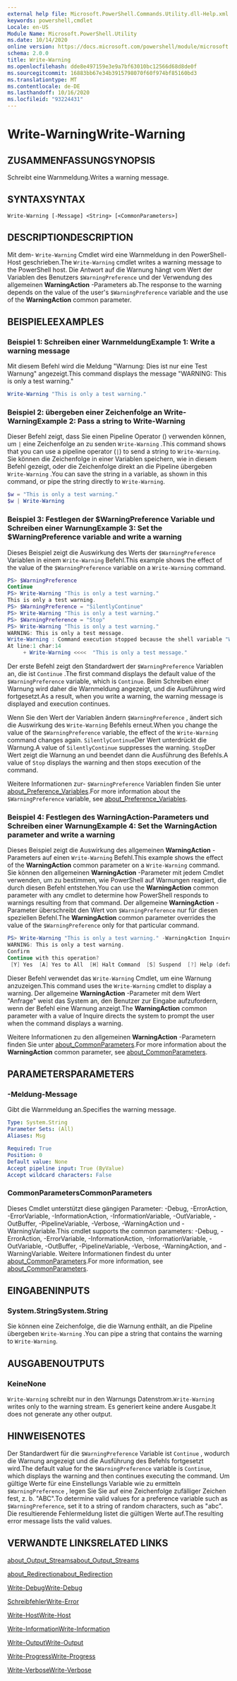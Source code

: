 ```yaml
---
external help file: Microsoft.PowerShell.Commands.Utility.dll-Help.xml
keywords: powershell,cmdlet
Locale: en-US
Module Name: Microsoft.PowerShell.Utility
ms.date: 10/14/2020
online version: https://docs.microsoft.com/powershell/module/microsoft.powershell.utility/write-warning?view=powershell-7&WT.mc_id=ps-gethelp
schema: 2.0.0
title: Write-Warning
ms.openlocfilehash: dde8e497159e3e9a7bf63010bc12566d68d8de0f
ms.sourcegitcommit: 16883bb67e34b3915798070f60f974bf85160bd3
ms.translationtype: MT
ms.contentlocale: de-DE
ms.lasthandoff: 10/16/2020
ms.locfileid: "93224431"
---
```

# <span data-ttu-id="7b5fa-103">Write-Warning</span><span class="sxs-lookup"><span data-stu-id="7b5fa-103">Write-Warning</span></span>

## <span data-ttu-id="7b5fa-104">ZUSAMMENFASSUNG</span><span class="sxs-lookup"><span data-stu-id="7b5fa-104">SYNOPSIS</span></span>
<span data-ttu-id="7b5fa-105">Schreibt eine Warnmeldung.</span><span class="sxs-lookup"><span data-stu-id="7b5fa-105">Writes a warning message.</span></span>

## <span data-ttu-id="7b5fa-106">SYNTAX</span><span class="sxs-lookup"><span data-stu-id="7b5fa-106">SYNTAX</span></span>

```
Write-Warning [-Message] <String> [<CommonParameters>]
```

## <span data-ttu-id="7b5fa-107">DESCRIPTION</span><span class="sxs-lookup"><span data-stu-id="7b5fa-107">DESCRIPTION</span></span>

<span data-ttu-id="7b5fa-108">Mit dem- `Write-Warning` Cmdlet wird eine Warnmeldung in den PowerShell-Host geschrieben.</span><span class="sxs-lookup"><span data-stu-id="7b5fa-108">The `Write-Warning` cmdlet writes a warning message to the PowerShell host.</span></span> <span data-ttu-id="7b5fa-109">Die Antwort auf die Warnung hängt vom Wert der Variablen des Benutzers `$WarningPreference` und der Verwendung des allgemeinen **WarningAction** -Parameters ab.</span><span class="sxs-lookup"><span data-stu-id="7b5fa-109">The response to the warning depends on the value of the user's `$WarningPreference` variable and the use of the **WarningAction** common parameter.</span></span>

## <span data-ttu-id="7b5fa-110">BEISPIELE</span><span class="sxs-lookup"><span data-stu-id="7b5fa-110">EXAMPLES</span></span>

### <span data-ttu-id="7b5fa-111">Beispiel 1: Schreiben einer Warnmeldung</span><span class="sxs-lookup"><span data-stu-id="7b5fa-111">Example 1: Write a warning message</span></span>

<span data-ttu-id="7b5fa-112">Mit diesem Befehl wird die Meldung "Warnung: Dies ist nur eine Test Warnung" angezeigt.</span><span class="sxs-lookup"><span data-stu-id="7b5fa-112">This command displays the message "WARNING: This is only a test warning."</span></span>

```powershell
Write-Warning "This is only a test warning."
```

### <span data-ttu-id="7b5fa-113">Beispiel 2: übergeben einer Zeichenfolge an Write-Warning</span><span class="sxs-lookup"><span data-stu-id="7b5fa-113">Example 2: Pass a string to Write-Warning</span></span>

<span data-ttu-id="7b5fa-114">Dieser Befehl zeigt, dass Sie einen Pipeline Operator () verwenden können, um `|` eine Zeichenfolge an zu senden `Write-Warning` .</span><span class="sxs-lookup"><span data-stu-id="7b5fa-114">This command shows that you can use a pipeline operator (`|`) to send a string to `Write-Warning`.</span></span>
<span data-ttu-id="7b5fa-115">Sie können die Zeichenfolge in einer Variablen speichern, wie in diesem Befehl gezeigt, oder die Zeichenfolge direkt an die Pipeline übergeben `Write-Warning` .</span><span class="sxs-lookup"><span data-stu-id="7b5fa-115">You can save the string in a variable, as shown in this command, or pipe the string directly to `Write-Warning`.</span></span>

```powershell
$w = "This is only a test warning."
$w | Write-Warning
```

### <span data-ttu-id="7b5fa-116">Beispiel 3: Festlegen der $WarningPreference Variable und Schreiben einer Warnung</span><span class="sxs-lookup"><span data-stu-id="7b5fa-116">Example 3: Set the $WarningPreference variable and write a warning</span></span>

<span data-ttu-id="7b5fa-117">Dieses Beispiel zeigt die Auswirkung des Werts der `$WarningPreference` Variablen in einem `Write-Warning` Befehl.</span><span class="sxs-lookup"><span data-stu-id="7b5fa-117">This example shows the effect of the value of the `$WarningPreference` variable on a `Write-Warning` command.</span></span>

```powershell
PS> $WarningPreference
Continue
PS> Write-Warning "This is only a test warning."
This is only a test warning.
PS> $WarningPreference = "SilentlyContinue"
PS> Write-Warning "This is only a test warning."
PS> $WarningPreference = "Stop"
PS> Write-Warning "This is only a test warning."
WARNING: This is only a test message.
Write-Warning : Command execution stopped because the shell variable "WarningPreference" is set to Stop.
At line:1 char:14
     + Write-Warning <<<<  "This is only a test message."
```

<span data-ttu-id="7b5fa-118">Der erste Befehl zeigt den Standardwert der `$WarningPreference` Variablen an, die ist `Continue` .</span><span class="sxs-lookup"><span data-stu-id="7b5fa-118">The first command displays the default value of the `$WarningPreference` variable, which is `Continue`.</span></span> <span data-ttu-id="7b5fa-119">Beim Schreiben einer Warnung wird daher die Warnmeldung angezeigt, und die Ausführung wird fortgesetzt.</span><span class="sxs-lookup"><span data-stu-id="7b5fa-119">As a result, when you write a warning, the warning message is displayed and execution continues.</span></span>

<span data-ttu-id="7b5fa-120">Wenn Sie den Wert der Variablen ändern `$WarningPreference` , ändert sich die Auswirkung des `Write-Warning` Befehls erneut.</span><span class="sxs-lookup"><span data-stu-id="7b5fa-120">When you change the value of the `$WarningPreference` variable, the effect of the `Write-Warning` command changes again.</span></span> <span data-ttu-id="7b5fa-121">`SilentlyContinue`Der Wert unterdrückt die Warnung.</span><span class="sxs-lookup"><span data-stu-id="7b5fa-121">A value of `SilentlyContinue` suppresses the warning.</span></span> <span data-ttu-id="7b5fa-122">`Stop`Der Wert zeigt die Warnung an und beendet dann die Ausführung des Befehls.</span><span class="sxs-lookup"><span data-stu-id="7b5fa-122">A value of `Stop` displays the warning and then stops execution of the command.</span></span>

<span data-ttu-id="7b5fa-123">Weitere Informationen zur- `$WarningPreference` Variablen finden Sie unter [about_Preference_Variables](../Microsoft.Powershell.Core/About/about_Preference_Variables.md).</span><span class="sxs-lookup"><span data-stu-id="7b5fa-123">For more information about the `$WarningPreference` variable, see [about_Preference_Variables](../Microsoft.Powershell.Core/About/about_Preference_Variables.md).</span></span>

### <span data-ttu-id="7b5fa-124">Beispiel 4: Festlegen des WarningAction-Parameters und Schreiben einer Warnung</span><span class="sxs-lookup"><span data-stu-id="7b5fa-124">Example 4: Set the WarningAction parameter and write a warning</span></span>

<span data-ttu-id="7b5fa-125">Dieses Beispiel zeigt die Auswirkung des allgemeinen **WarningAction** -Parameters auf einen `Write-Warning` Befehl.</span><span class="sxs-lookup"><span data-stu-id="7b5fa-125">This example shows the effect of the **WarningAction** common parameter on a `Write-Warning` command.</span></span> <span data-ttu-id="7b5fa-126">Sie können den allgemeinen **WarningAction** -Parameter mit jedem Cmdlet verwenden, um zu bestimmen, wie PowerShell auf Warnungen reagiert, die durch diesen Befehl entstehen.</span><span class="sxs-lookup"><span data-stu-id="7b5fa-126">You can use the **WarningAction** common parameter with any cmdlet to determine how PowerShell responds to warnings resulting from that command.</span></span> <span data-ttu-id="7b5fa-127">Der allgemeine **WarningAction** -Parameter überschreibt den Wert von `$WarningPreference` nur für diesen speziellen Befehl.</span><span class="sxs-lookup"><span data-stu-id="7b5fa-127">The **WarningAction** common parameter overrides the value of the `$WarningPreference` only for that particular command.</span></span>

```powershell
PS> Write-Warning "This is only a test warning." -WarningAction Inquire
WARNING: This is only a test warning.
Confirm
Continue with this operation?
 [Y] Yes  [A] Yes to All  [H] Halt Command  [S] Suspend  [?] Help (default is "Y"):
```

<span data-ttu-id="7b5fa-128">Dieser Befehl verwendet das `Write-Warning` Cmdlet, um eine Warnung anzuzeigen.</span><span class="sxs-lookup"><span data-stu-id="7b5fa-128">This command uses the `Write-Warning` cmdlet to display a warning.</span></span> <span data-ttu-id="7b5fa-129">Der allgemeine **WarningAction** -Parameter mit dem Wert "Anfrage" weist das System an, den Benutzer zur Eingabe aufzufordern, wenn der Befehl eine Warnung anzeigt.</span><span class="sxs-lookup"><span data-stu-id="7b5fa-129">The **WarningAction** common parameter with a value of Inquire directs the system to prompt the user when the command displays a warning.</span></span>

<span data-ttu-id="7b5fa-130">Weitere Informationen zu den allgemeinen **WarningAction** -Parametern finden Sie unter [about_CommonParameters](../Microsoft.Powershell.Core/About/about_CommonParameters.md).</span><span class="sxs-lookup"><span data-stu-id="7b5fa-130">For more information about the **WarningAction** common parameter, see [about_CommonParameters](../Microsoft.Powershell.Core/About/about_CommonParameters.md).</span></span>

## <span data-ttu-id="7b5fa-131">PARAMETERS</span><span class="sxs-lookup"><span data-stu-id="7b5fa-131">PARAMETERS</span></span>

### <span data-ttu-id="7b5fa-132">-Meldung</span><span class="sxs-lookup"><span data-stu-id="7b5fa-132">-Message</span></span>
<span data-ttu-id="7b5fa-133">Gibt die Warnmeldung an.</span><span class="sxs-lookup"><span data-stu-id="7b5fa-133">Specifies the warning message.</span></span>

```yaml
Type: System.String
Parameter Sets: (All)
Aliases: Msg

Required: True
Position: 0
Default value: None
Accept pipeline input: True (ByValue)
Accept wildcard characters: False
```

### <span data-ttu-id="7b5fa-134">CommonParameters</span><span class="sxs-lookup"><span data-stu-id="7b5fa-134">CommonParameters</span></span>

<span data-ttu-id="7b5fa-135">Dieses Cmdlet unterstützt diese gängigen Parameter: -Debug, -ErrorAction, -ErrorVariable, -InformationAction, -InformationVariable, -OutVariable, -OutBuffer, -PipelineVariable, -Verbose, -WarningAction und -WarningVariable.</span><span class="sxs-lookup"><span data-stu-id="7b5fa-135">This cmdlet supports the common parameters: -Debug, -ErrorAction, -ErrorVariable, -InformationAction, -InformationVariable, -OutVariable, -OutBuffer, -PipelineVariable, -Verbose, -WarningAction, and -WarningVariable.</span></span> <span data-ttu-id="7b5fa-136">Weitere Informationen findest du unter [about_CommonParameters](https://go.microsoft.com/fwlink/?LinkID=113216).</span><span class="sxs-lookup"><span data-stu-id="7b5fa-136">For more information, see [about_CommonParameters](https://go.microsoft.com/fwlink/?LinkID=113216).</span></span>

## <span data-ttu-id="7b5fa-137">EINGABEN</span><span class="sxs-lookup"><span data-stu-id="7b5fa-137">INPUTS</span></span>

### <span data-ttu-id="7b5fa-138">System.String</span><span class="sxs-lookup"><span data-stu-id="7b5fa-138">System.String</span></span>

<span data-ttu-id="7b5fa-139">Sie können eine Zeichenfolge, die die Warnung enthält, an die Pipeline übergeben `Write-Warning` .</span><span class="sxs-lookup"><span data-stu-id="7b5fa-139">You can pipe a string that contains the warning to `Write-Warning`.</span></span>

## <span data-ttu-id="7b5fa-140">AUSGABEN</span><span class="sxs-lookup"><span data-stu-id="7b5fa-140">OUTPUTS</span></span>

### <span data-ttu-id="7b5fa-141">Keine</span><span class="sxs-lookup"><span data-stu-id="7b5fa-141">None</span></span>

<span data-ttu-id="7b5fa-142">`Write-Warning` schreibt nur in den Warnungs Datenstrom.</span><span class="sxs-lookup"><span data-stu-id="7b5fa-142">`Write-Warning` writes only to the warning stream.</span></span> <span data-ttu-id="7b5fa-143">Es generiert keine andere Ausgabe.</span><span class="sxs-lookup"><span data-stu-id="7b5fa-143">It does not generate any other output.</span></span>

## <span data-ttu-id="7b5fa-144">HINWEISE</span><span class="sxs-lookup"><span data-stu-id="7b5fa-144">NOTES</span></span>

<span data-ttu-id="7b5fa-145">Der Standardwert für die `$WarningPreference` Variable ist `Continue` , wodurch die Warnung angezeigt und die Ausführung des Befehls fortgesetzt wird.</span><span class="sxs-lookup"><span data-stu-id="7b5fa-145">The default value for the `$WarningPreference` variable is `Continue`, which displays the warning and then continues executing the command.</span></span> <span data-ttu-id="7b5fa-146">Um gültige Werte für eine Einstellungs Variable wie zu ermitteln `$WarningPreference` , legen Sie Sie auf eine Zeichenfolge zufälliger Zeichen fest, z. b. "ABC".</span><span class="sxs-lookup"><span data-stu-id="7b5fa-146">To determine valid values for a preference variable such as `$WarningPreference`, set it to a string of random characters, such as "abc".</span></span> <span data-ttu-id="7b5fa-147">Die resultierende Fehlermeldung listet die gültigen Werte auf.</span><span class="sxs-lookup"><span data-stu-id="7b5fa-147">The resulting error message lists the valid values.</span></span>

## <span data-ttu-id="7b5fa-148">VERWANDTE LINKS</span><span class="sxs-lookup"><span data-stu-id="7b5fa-148">RELATED LINKS</span></span>

[<span data-ttu-id="7b5fa-149">about_Output_Streams</span><span class="sxs-lookup"><span data-stu-id="7b5fa-149">about_Output_Streams</span></span>](../Microsoft.PowerShell.Core/About/about_Output_Streams.md)

[<span data-ttu-id="7b5fa-150">about_Redirection</span><span class="sxs-lookup"><span data-stu-id="7b5fa-150">about_Redirection</span></span>](../Microsoft.PowerShell.Core/About/about_Redirection.md)

[<span data-ttu-id="7b5fa-151">Write-Debug</span><span class="sxs-lookup"><span data-stu-id="7b5fa-151">Write-Debug</span></span>](Write-Debug.md)

[<span data-ttu-id="7b5fa-152">Schreibfehler</span><span class="sxs-lookup"><span data-stu-id="7b5fa-152">Write-Error</span></span>](Write-Error.md)

[<span data-ttu-id="7b5fa-153">Write-Host</span><span class="sxs-lookup"><span data-stu-id="7b5fa-153">Write-Host</span></span>](Write-Host.md)

[<span data-ttu-id="7b5fa-154">Write-Information</span><span class="sxs-lookup"><span data-stu-id="7b5fa-154">Write-Information</span></span>](Write-Information.md)

[<span data-ttu-id="7b5fa-155">Write-Output</span><span class="sxs-lookup"><span data-stu-id="7b5fa-155">Write-Output</span></span>](Write-Output.md)

[<span data-ttu-id="7b5fa-156">Write-Progress</span><span class="sxs-lookup"><span data-stu-id="7b5fa-156">Write-Progress</span></span>](Write-Progress.md)

[<span data-ttu-id="7b5fa-157">Write-Verbose</span><span class="sxs-lookup"><span data-stu-id="7b5fa-157">Write-Verbose</span></span>](Write-Verbose.md)
